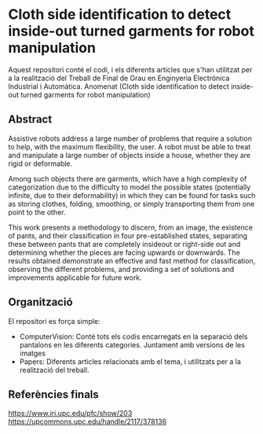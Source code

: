 # Cloth side identification to detect inside-out turned garments for robot manipulation
Aquest repositori conté el codi, i els diferents articles que s'han utilitzat per a la realització del Treball de Final de Grau en Enginyeria Electrónica Industrial i Automàtica. Anomenat (Cloth side identification to detect inside-out turned garments for robot manipulation)

## Abstract
Assistive robots address a large number of problems that require a solution to help, with the maximum
flexibility, the user. A robot must be able to treat and manipulate a large number of objects inside a
house, whether they are rigid or deformable.

Among such objects there are garments, which have a high complexity of categorization due to the
difficulty to model the possible states (potentially infinite, due to their deformability) in which they can
be found for tasks such as storing clothes, folding, smoothing, or simply transporting them from one
point to the other.

This work presents a methodology to discern, from an image, the existence of pants, and their
classification in four pre-established states, separating these between pants that are completely insideout or right-side out and determining whether the pieces are facing upwards or downwards.
The results obtained demonstrate an effective and fast method for classification, observing the
different problems, and providing a set of solutions and improvements applicable for future work.

## Organització

El repositori es força simple:
- ComputerVision: Conté tots els codis encarregats en la separació dels pantalons en les diferents categories. Juntament amb versions de les imatges
- Papers: Diferents articles relacionats amb el tema, i utilitzats per a la realització del treball.

## Referències finals

https://www.iri.upc.edu/pfc/show/203
https://upcommons.upc.edu/handle/2117/378136
